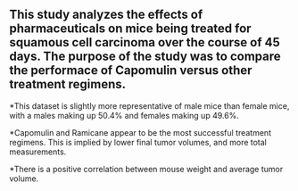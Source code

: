 ## This study analyzes the effects of pharmaceuticals on mice being treated for squamous cell carcinoma over the course of 45 days. The purpose of the study was to compare the performace of Capomulin versus other treatment regimens. 

*This dataset is slightly more representative of male mice than female mice, with a males making up 50.4% and females making up 49.6%. 

*Capomulin and Ramicane appear to be the most successful treatment regimens. This is implied by lower final tumor volumes, and more total measurements.

*There is a positive correlation between mouse weight and average tumor volume.

